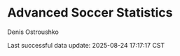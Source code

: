 # Advanced Soccer Statistics
Denis Ostroushko

<!-- gfm -->

Last successful data update: 2025-08-24 17:17:17 CST
